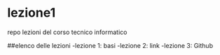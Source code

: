 # lezione1
repo lezioni del corso tecnico informatico

##elenco delle lezioni
-lezione 1: basi
-lezione 2: link
-lezione 3: Github

